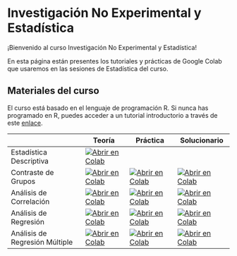 # Investigación No Experimental y Estadística

¡Bienvenido al curso Investigación No Experimental y Estadística!

En esta página están presentes los tutoriales y prácticas de Google Colab que usaremos en las sesiones de Estadística del curso.

## Materiales del curso 

El curso está basado en el lenguaje de programación R. Si nunca has programado en R, puedes acceder a un tutorial introductorio a través de este [enlace](https://r4ds.hadley.nz/whole-game).

|   | Teoría | Práctica | Solucionario |
| - | --- | ---- | ---- |
| Estadística Descriptiva | [![Abrir en Colab](https://colab.research.google.com/assets/colab-badge.svg)](https://colab.research.google.com/github/renatoparedes/INEE/blob/main/Clases/EstadisticaDescriptiva.ipynb)|
| Contraste de Grupos | [![Abrir en Colab](https://colab.research.google.com/assets/colab-badge.svg)](https://colab.research.google.com/github/renatoparedes/INEE/blob/main/Clases/ContrasteDeGrupos.ipynb)| [![Abrir en Colab](https://colab.research.google.com/assets/colab-badge.svg)]() | [![Abrir en Colab](https://colab.research.google.com/assets/colab-badge.svg)]() 
| Análisis de Correlación | [![Abrir en Colab](https://colab.research.google.com/assets/colab-badge.svg)](https://colab.research.google.com/github/renatoparedes/INEE/blob/main/Clases/AnalisisDeCorrelacion.ipynb)| [![Abrir en Colab](https://colab.research.google.com/assets/colab-badge.svg)]() | [![Abrir en Colab](https://colab.research.google.com/assets/colab-badge.svg)]()
| Análisis de Regresión | [![Abrir en Colab](https://colab.research.google.com/assets/colab-badge.svg)](https://colab.research.google.com/github/renatoparedes/INEE/blob/main/Clases/AnalisisDeRegresion.ipynb)| [![Abrir en Colab](https://colab.research.google.com/assets/colab-badge.svg)]() | [![Abrir en Colab](https://colab.research.google.com/assets/colab-badge.svg)]()
| Análisis de Regresión Múltiple | [![Abrir en Colab](https://colab.research.google.com/assets/colab-badge.svg)](https://colab.research.google.com/github/renatoparedes/INEE/blob/main/Clases/AnalisisDeRegresionMultiple.ipynb)| [![Abrir en Colab](https://colab.research.google.com/assets/colab-badge.svg)]() | [![Abrir en Colab](https://colab.research.google.com/assets/colab-badge.svg)]()
